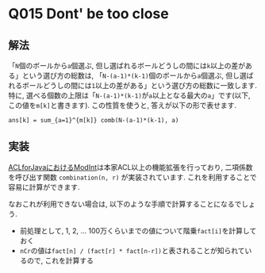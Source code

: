 # Q015 Dont' be too close

## 解法
「`N`個のボールから`a`個選ぶ, 但し選ばれるボールどうしの間には`k`以上の差がある」という選び方の総数は, 「`N-(a-1)*(k-1)`個のボールから`a`個選ぶ, 但し選ばれるボールどうしの間には`1`以上の差がある」という選び方の総数に一致します. 特に, 選べる個数の上限は「`N-(a-1)*(k-1)`が`a`以上となる最大の`a`」です(以下, この値を`m[k]`と書きます). この性質を使うと, 答えが以下の形で表せます.

```
ans[k] = sum_{a=1}^{m[k]} comb(N-(a-1)*(k-1), a)
```

## 実装
[ACLforJavaにおけるModInt](https://github.com/NASU41/AtCoderLibraryForJava/tree/master/ModInt)は本家ACL以上の機能拡張を行っており, 二項係数を呼び出す関数 `combination(n, r)` が実装されています. これを利用することで容易に計算ができます.

なおこれが利用できない場合は, 以下のような手順で計算することになるでしょう.
- 前処理として, 1, 2, ... 100万くらいまでの値について階乗`fact[i]`を計算しておく
- `nCr`の値は`fact[n] / (fact[r] * fact[n-r])`と表されることが知られているので, これを計算する